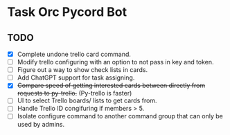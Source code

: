 # Task Orc Pycord Bot

## TODO

- [x] Complete undone trello card command.
- [ ] Modify trello configuring with an option to not pass in key and token.
- [ ] Figure out a way to show check lists in cards.
- [ ] Add ChatGPT support for task assigning.
- [x] ~~Compare speed of getting interested cards between directly from requests to py-trello.~~ (Py-trello is faster)
- [ ] UI to select Trello boards/ lists to get cards from.
- [ ] Handle Trello ID congifuring if members > 5.
- [ ] Isolate configure command to another command group that can only be used by admins.